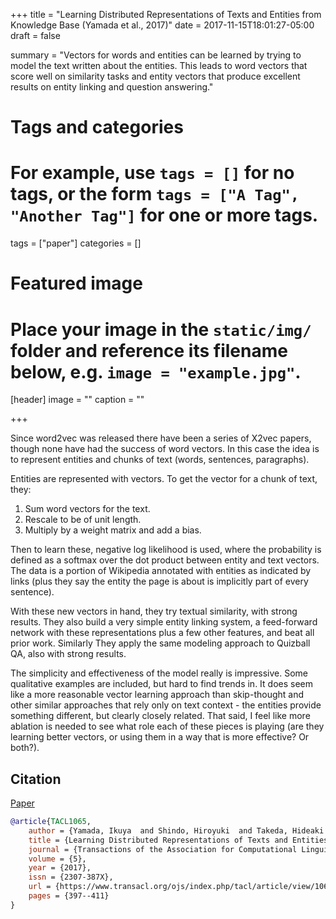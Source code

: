 +++
title = "Learning Distributed Representations of Texts and Entities from Knowledge Base (Yamada et al., 2017)"
date = 2017-11-15T18:01:27-05:00
draft = false

summary = "Vectors for words and entities can be learned by trying to model the text written about the entities. This leads to word vectors that score well on similarity tasks and entity vectors that produce excellent results on entity linking and question answering."

# Tags and categories
# For example, use `tags = []` for no tags, or the form `tags = ["A Tag", "Another Tag"]` for one or more tags.
tags = ["paper"]
categories = []

# Featured image
# Place your image in the `static/img/` folder and reference its filename below, e.g. `image = "example.jpg"`.
[header]
image = ""
caption = ""

+++

Since word2vec was released there have been a series of X2vec papers, though none have had the success of word vectors.
In this case the idea is to represent entities and chunks of text (words, sentences, paragraphs).

Entities are represented with vectors.
To get the vector for a chunk of text, they:

1. Sum word vectors for the text.
2. Rescale to be of unit length.
3. Multiply by a weight matrix and add a bias.

Then to learn these, negative log likelihood is used, where the probability is defined as a softmax over the dot product between entity and text vectors.
The data is a portion of Wikipedia annotated with entities as indicated by links (plus they say the entity the page is about is implicitly part of every sentence).

With these new vectors in hand, they try textual similarity, with strong results.
They also build a very simple entity linking system, a feed-forward network with these representations plus a few other features, and beat all prior work.
Similarly
They apply the same modeling approach to Quizball QA, also with strong results.

The simplicity and effectiveness of the model really is impressive.
Some qualitative examples are included, but hard to find trends in.
It does seem like a more reasonable vector learning approach than skip-thought and other similar approaches that rely only on text context - the entities provide something different, but clearly closely related.
That said, I feel like more ablation is needed to see what role each of these pieces is playing (are they learning better vectors, or using them in a way that is more effective? Or both?).

## Citation

[Paper](https://www.transacl.org/ojs/index.php/tacl/article/view/1065)

```bibtex
@article{TACL1065,
	author = {Yamada, Ikuya  and Shindo, Hiroyuki  and Takeda, Hideaki  and Takefuji, Yoshiyasu },
	title = {Learning Distributed Representations of Texts and Entities from Knowledge Base},
	journal = {Transactions of the Association for Computational Linguistics},
	volume = {5},
	year = {2017},
	issn = {2307-387X},
	url = {https://www.transacl.org/ojs/index.php/tacl/article/view/1065},
	pages = {397--411}
}
```

